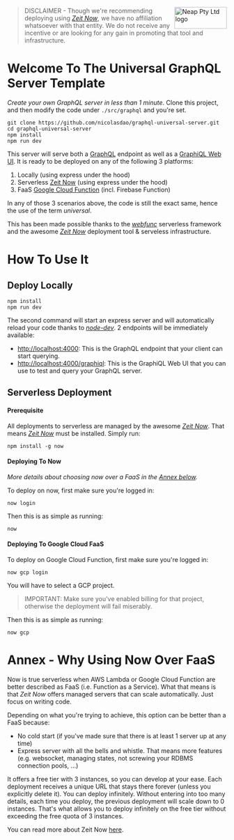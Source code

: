 <a href="https://neap.co" target="_blank"><img src="https://neap.co/img/neap_black_small_logo.png" alt="Neap Pty Ltd logo" title="Neap" align="right" height="50" width="120"/></a>

> DISCLAIMER - Though we're recommending deploying using [_Zeit Now_](https://zeit.co/now), we have no affiliation whatsoever with that entity. We do not receive any incentive or are looking for any gain in promoting that tool and infrastructure. 

# Welcome To The Universal GraphQL Server Template

_*Create your own GraphQL server in less than 1 minute*_. Clone this project, and then modify the code under `./src/graphql` and you're set. 
```
git clone https://github.com/nicolasdao/graphql-universal-server.git
cd graphql-universal-server
npm install
npm run dev
```

This server will serve both a [GraphQL](http://graphql.org/learn/) endpoint as well as a [GraphiQL Web UI](https://github.com/graphql/graphiql). It is ready to be deployed on any of the following 3 platforms:
1. Locally (using express under the hood)
2. Serverless [Zeit Now](https://zeit.co/now) (using express under the hood)
3. FaaS [Google Cloud Function](https://cloud.google.com/functions/) (incl. Firebase Function)

In any of those 3 scenarios above, the code is still the exact same, hence the use of the term _universal_. 

This has been made possible thanks to the [_webfunc_](https://github.com/nicolasdao/webfunc) serverless framework and the awesome [_Zeit Now_](https://zeit.co/now) deployment tool & serveless infrastructure.

# How To Use It
## Deploy Locally
```
npm install
npm run dev
```

The second command will start an express server and will automatically reload your code thanks to [_node-dev_](https://github.com/fgnass/node-dev). 2 endpoints will be immediately available:

- [http://localhost:4000](http://localhost:4000): This is the GraphQL endpoint that your client can start querying.
- [http://localhost:4000/graphiql](http://localhost:4000/graphiql): This is the GraphiQL Web UI that you can use to test and query your GraphQL server. 

## Serverless Deployment
#### Prerequisite
All deployments to serverless are managed by the awesome [_Zeit Now_](https://zeit.co/now). That means [_Zeit Now_](https://zeit.co/now) must be installed. Simply run:

```
npm install -g now
```

#### Deploying To Now
_More details about choosing now over a FaaS in the [Annex below](#annex-why-using-now-over-faas)._

To deploy on now, first make sure you're logged in:
```
now login
``` 

Then this is as simple as running:
```
now
```

#### Deploying To Google Cloud FaaS 
To deploy on Google Cloud Function, first make sure you're logged in:
```
now gcp login
``` 
You will have to select a GCP project. 

> IMPORTANT: Make sure you've enabled billing for that project, otherwise the deployment will fail miserably.

Then this is as simple as running:
```
now gcp
```

# Annex - Why Using Now Over FaaS 
Now is true serverless when AWS Lambda or Google Cloud Function are better described as FaaS (i.e. Function as a Service). What that means is that _Zeit Now_ offers managed servers that can scale automatically. Just focus on writing code. 

Depending on what you're trying to achieve, this option can be better than a FaaS because:
- No cold start (if you've made sure that there is at least 1 server up at any time)
- Express server with all the bells and whistle. That means more features (e.g. websocket, managing states, not screwing your RDBMS connection pools, ...)

It offers a free tier with 3 instances, so you can develop at your ease. Each deployment receives a unique URL that stays there forever (unless you explicitly delete it). You can deploy infinitely. Without entering into too many details, each time you deploy, the previous deployment will scale down to 0 instances. That's what allows you to deploy infinitely on the free tier without exceeding the free quota of 3 instances.

You can read more about Zeit Now [here](https://zeit.co/now). 
